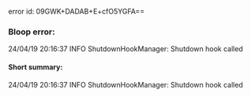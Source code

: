 error id: 09GWK+DADAB+E+cfO5YGFA==
### Bloop error:

24/04/19 20:16:37 INFO ShutdownHookManager: Shutdown hook called
#### Short summary: 

24/04/19 20:16:37 INFO ShutdownHookManager: Shutdown hook called